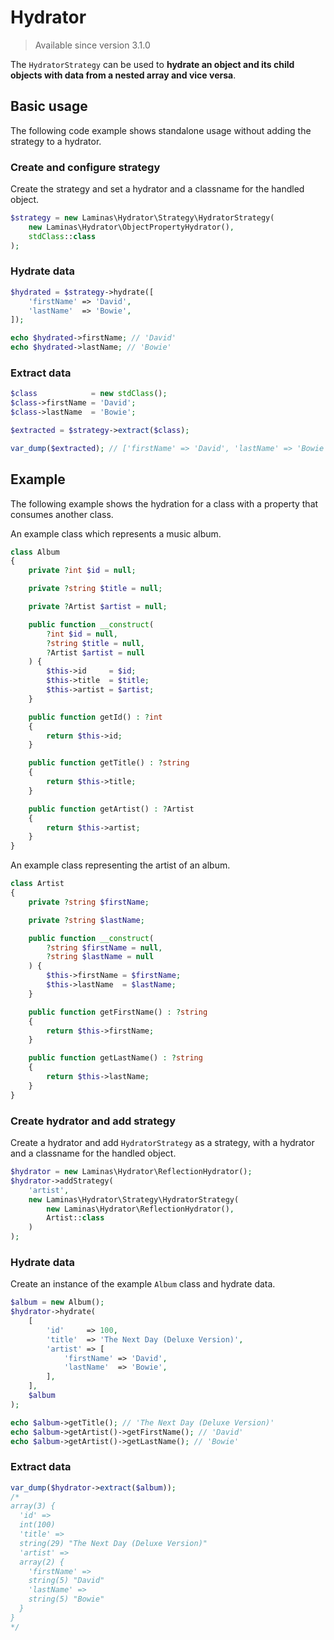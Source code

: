 # Hydrator

> Available since version 3.1.0

The `HydratorStrategy` can be used to **hydrate an object and its child objects
with data from a nested array and vice versa**.

## Basic usage

The following code example shows standalone usage without adding the strategy
to a hydrator.

### Create and configure strategy

Create the strategy and set a hydrator and a classname for the handled object.

```php
$strategy = new Laminas\Hydrator\Strategy\HydratorStrategy(
    new Laminas\Hydrator\ObjectPropertyHydrator(),
    stdClass::class
);
```

### Hydrate data

```php
$hydrated = $strategy->hydrate([
    'firstName' => 'David',
    'lastName'  => 'Bowie',
]);

echo $hydrated->firstName; // 'David'
echo $hydrated->lastName; // 'Bowie'
```

### Extract data

```php
$class            = new stdClass();
$class->firstName = 'David';
$class->lastName  = 'Bowie';

$extracted = $strategy->extract($class);

var_dump($extracted); // ['firstName' => 'David', 'lastName' => 'Bowie']
```

## Example

The following example shows the hydration for a class with a property that
consumes another class.

An example class which represents a music album.

```php
class Album
{
    private ?int $id = null;

    private ?string $title = null;

    private ?Artist $artist = null;

    public function __construct(
        ?int $id = null,
        ?string $title = null,
        ?Artist $artist = null
    ) {
        $this->id     = $id;
        $this->title  = $title;
        $this->artist = $artist;
    }

    public function getId() : ?int
    {
        return $this->id;
    }

    public function getTitle() : ?string
    {
        return $this->title;
    }

    public function getArtist() : ?Artist
    {
        return $this->artist;
    }
}
```

An example class representing the artist of an album.

```php
class Artist
{
    private ?string $firstName;

    private ?string $lastName;

    public function __construct(
        ?string $firstName = null,
        ?string $lastName = null
    ) {
        $this->firstName = $firstName;
        $this->lastName  = $lastName;
    }

    public function getFirstName() : ?string
    {
        return $this->firstName;
    }

    public function getLastName() : ?string
    {
        return $this->lastName;
    }
}
```

### Create hydrator and add strategy

Create a hydrator and add `HydratorStrategy` as a strategy, with a hydrator and a
classname for the handled object.

```php
$hydrator = new Laminas\Hydrator\ReflectionHydrator();
$hydrator->addStrategy(
    'artist',
    new Laminas\Hydrator\Strategy\HydratorStrategy(
        new Laminas\Hydrator\ReflectionHydrator(),
        Artist::class
    )
);
```

### Hydrate data

Create an instance of the example `Album` class and hydrate data.

```php
$album = new Album();
$hydrator->hydrate(
    [
        'id'     => 100,
        'title'  => 'The Next Day (Deluxe Version)',
        'artist' => [
            'firstName' => 'David',
            'lastName'  => 'Bowie',
        ],
    ],
    $album
);

echo $album->getTitle(); // 'The Next Day (Deluxe Version)'
echo $album->getArtist()->getFirstName(); // 'David'
echo $album->getArtist()->getLastName(); // 'Bowie'
```

### Extract data

```php
var_dump($hydrator->extract($album));
/*
array(3) {
  'id' =>
  int(100)
  'title' =>
  string(29) "The Next Day (Deluxe Version)"
  'artist' =>
  array(2) {
    'firstName' =>
    string(5) "David"
    'lastName' =>
    string(5) "Bowie"
  }
}
*/
```
